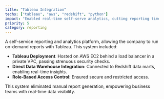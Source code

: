 ```yaml
---
title: "Tableau Integration"
techs: ["tableau", "aws", "redshift", "python"]
impact: "Enabled real-time self-serve analytics, cutting reporting time from 1 month to minutes."
priority: 5
category: reporting
---
```


A self-service reporting and analytics platform, allowing the company to run on-demand reports with Tableau. This system included:

- **Tableau Deployment**: Hosted on AWS EC2 behind a load balancer in a private VPC, passing strenuous security checks.
- **Direct Data Warehouse Integration**: Connected to Redshift data marts, enabling real-time insights.
- **Role-Based Access Control**: Ensured secure and restricted access.

This system eliminated manual report generation, empowering business teams with real-time data visibility.
